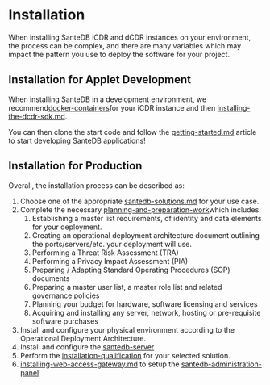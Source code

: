 # Installation

When installing SanteDB iCDR and dCDR instances on your environment, the process can be complex, and there are many variables which may impact the pattern you use to deploy the software for your project.&#x20;

## Installation for Applet Development&#x20;

When installing SanteDB in a development environment, we recommend[docker-containers](santedb-server/docker-containers/ "mention")for your iCDR instance and then [installing-the-dcdr-sdk.md](disconnected-gateway/installing-the-dcdr-sdk.md "mention").

You can then clone the start code and follow the [getting-started.md](../../developers/getting-started.md "mention") article to start developing SanteDB applications!

## Installation for Production

Overall, the installation process can be described as:

1. Choose one of the appropriate [santedb-solutions.md](../../santedb/santedb-solutions.md "mention") for your use case.
2. Complete the necessary [planning-and-preparation-work](planning-and-preparation-work/ "mention")which includes:
   1. Establishing a master list requirements, of identity and data elements for your deployment.&#x20;
   2. Creating an operational deployment architecture document outlining the ports/servers/etc. your deployment will use.
   3. Performing a Threat Risk Assessment (TRA)&#x20;
   4. Performing a Privacy Impact Assessment (PIA)
   5. Preparing / Adapting Standard Operating Procedures (SOP) documents
   6. Preparing a master user list, a master role list and related governance policies
   7. Planning your budget for hardware, software licensing and services
   8. Acquiring and installing any server, network, hosting or pre-requisite software purchases
3. Install and configure your physical environment according to the Operational Deployment Architecture.
4. Install and configure the [santedb-server](santedb-server/ "mention")
5. Perform the [installation-qualification](installation-qualification/ "mention") for your selected solution.
6. [installing-web-access-gateway.md](disconnected-gateway/installing-web-access-gateway.md "mention") to setup the [santedb-administration-panel](../../operations/cdr-administration/santedb-administration-panel/ "mention")
